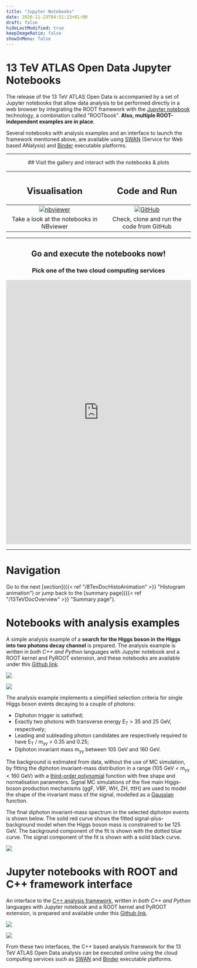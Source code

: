 ```yaml
---
title: "Jupyter Notebooks"
date: 2020-11-23T04:51:13+01:00
draft: false
hideLastModified: true
keepImageRatio: false
showInMenu: false
---
```


# 13 TeV ATLAS Open Data Jupyter Notebooks

The release of the 13 TeV ATLAS Open Data is accompanied by a set of Jupyter notebooks that allow data analysis to be performed directly in a web browser by integrating the ROOT framework with the [Jupyter notebook](https://jupyter.org/) technology, a combination called "ROOTbook". **Also, multiple ROOT-independent examples are in place**.

Several notebooks with analysis examples and an interface to launch the framework mentioned above, are available using [SWAN](https://swan.web.cern.ch/) (Service for Web based ANalysis) and [Binder](https://mybinder.org) executable platforms.

<CENTER>

<hr>
## Visit the gallery and interact with the notebooks & plots

| <h2><b>Visualisation</b></h2> | <h2><b>Code and Run</b></h2> |
| :---:        |          :---: |
| [![nbviewer](images/Jupyter-logo.jpg)](https://nbviewer.jupyter.org/github/atlas-outreach-data-tools/notebooks-collection-opendata/tree/master/) | [![GitHub](images/GitHub-logo.png)](https://github.com/atlas-outreach-data-tools/notebooks-collection-opendata) |
| Take a look at the notebooks in NBviewer | Check, clone and run the code from GitHub |
<hr>

## Go and execute the notebooks now!
### Pick one of the two cloud computing services
<iframe src="http://opendata.atlas.cern/ROOT_execute/ROOTBooks_execute_mainframe.html" height="720px" width="100%" style="padding: 0% 0% 0% 0%;" frameborder="0"></iframe>
</br>
<hr>
</CENTER>

# Navigation
Go to the next [section]({{< ref "/8TevDocHistoAnimation" >}} "Histogram animation") or jump back to the [summary page]({{< ref "/13TeVDocOverview" >}} "Summary page").

# Notebooks with analysis examples

A simple analysis example of a **search for the Higgs boson in the Higgs into two photons decay channel** is prepared. The analysis example is written in *both C++ and Python* languages with Jupyter notebook and a ROOT kernel and PyROOT extension, and these notebooks are available under this [Github link](https://github.com/atlas-outreach-data-tools/notebooks-collection-opendata).

![](images/Hyy-cpp.png)

![](images/Hyy-python.png)


The analysis example implements a simplified selection criteria for single Higgs boson events decaying to a couple of photons:

+ Diphoton trigger is satisfied;
+ Exactly two photons with transverse energy E<sub>T</sub> > 35 and 25 GeV, respectively;
+ Leading and subleading photon candidates are respectively required to have E<sub>T</sub> / m<sub>yy</sub> > 0.35 and 0.25;
+ Diphoton invariant mass m<sub>yy</sub> between 105 GeV and 160 GeV.

The background is estimated from data, without the use of MC simulation, by fitting the diphoton invariant-mass distribution in a range (105 GeV <  m<sub>yy</sub> < 160 GeV) with a [third-order polynomial](https://en.wikipedia.org/wiki/Cubic_function) function with free shape and normalisation parameters. Signal MC simulations of the five main Higgs-boson production mechanisms (ggF, VBF, WH, ZH, tttH) are used to model the shape of the invariant mass of the signal, modelled as a [Gaussian](https://en.wikipedia.org/wiki/Normal_distribution) function.

The final diphoton invariant-mass spectrum in the selected diphoton events is shown below. The solid red curve shows the fitted signal-plus-background model when the Higgs boson mass is constrained to be 125 GeV. The background component of the fit is shown with the dotted blue curve. The signal component of the fit is shown with a solid black curve.

![](images/fig_12b.png)

# Jupyter notebooks with ROOT and C++ framework interface

An interface to the [C++ analysis framework](../frameworks/cpp.md), written in *both C++ and Python* languages with Jupyter notebook and a ROOT kernel and PyROOT extension, is prepared and available under this [Github link](https://github.com/atlas-outreach-data-tools/demos-framework-software-notebooks).

![](images/demo13-cpp.png)

![](images/demo13-python.png)

From these two interfaces, the C++ based analysis framework for the 13 TeV ATLAS Open Data analysis can be executed online using the cloud computing services such as [SWAN](https://swan.web.cern.ch/) and [Binder](https://swan.web.cern.ch/) executable platforms.